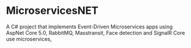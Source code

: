 # MicroservicesNET
 A C# project that implements Event-Driven Microservices apps using AspNet Core 5.0, RabbitMQ, Masstransit, Face detection and SignalR Core use microservices,
